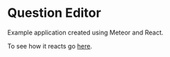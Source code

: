 # Question Editor
Example application created using Meteor and React.

To see how it reacts go [here](https://app-question-editor.herokuapp.com/).
